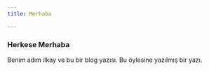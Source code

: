 ```yaml
---
title: Merhaba

---
```


### Herkese Merhaba

Benim adım ilkay ve bu bir blog yazısı. Bu öylesine yazılmış bir yazı.
